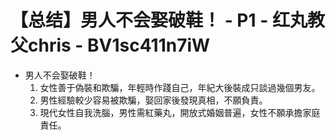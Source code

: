 # 【总结】男人不会娶破鞋！ - P1 - 红丸教父chris - BV1sc411n7iW

-   男人不会娶破鞋！
    1.  女性善于偽裝和欺騙，年輕時作踐自己，年紀大後裝成只談過幾個男友。
    2.  男性經驗較少容易被欺騙，娶回家後發現真相，不願負責。
    3.  現代女性自我洗腦，男性需紅藥丸，開放式婚姻普遍，女性不願承擔家庭責任。